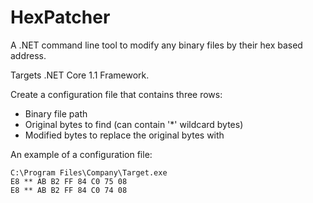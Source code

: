 # HexPatcher
A .NET command line tool to modify any binary files by their hex based address.

Targets .NET Core 1.1 Framework.

Create a configuration file that contains three rows:
- Binary file path
- Original bytes to find (can contain '\*' wildcard bytes)
- Modified bytes to replace the original bytes with

An example of a configuration file:
```
C:\Program Files\Company\Target.exe
E8 ** AB B2 FF 84 C0 75 08
E8 ** AB B2 FF 84 C0 74 08
```
